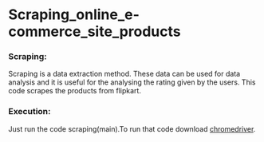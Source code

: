 # Scraping_online_e-commerce_site_products

### Scraping:
Scraping is a data extraction method. These data can be used for data analysis and it is useful for the analysing the rating given by the users. This code scrapes the products from flipkart.


### Execution:
Just run the code scraping(main).To run that code download [chromedriver](https://chromedriver.chromium.org/downloads).
